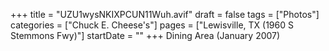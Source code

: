 +++
title = "UZU1wysNKIXPCUN11Wuh.avif"
draft = false
tags = ["Photos"]
categories = ["Chuck E. Cheese's"]
pages = ["Lewisville, TX (1960 S Stemmons Fwy)"]
startDate = ""
+++
Dining Area (January 2007)
